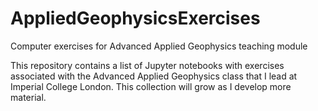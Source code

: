 # AppliedGeophysicsExercises
Computer exercises for Advanced Applied Geophysics teaching module

This repository contains a list of Jupyter notebooks with exercises associated with the Advanced Applied Geophysics class that I lead at Imperial College London. This collection will grow as I develop more material.

